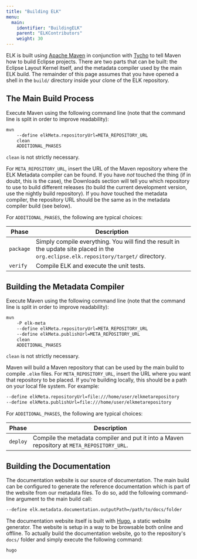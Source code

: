 ```yaml
---
title: "Building ELK"
menu:
  main:
    identifier: "BuildingELK"
    parent: "ELKContributors"
    weight: 30
---
```


ELK is built using [Apache Maven](https://maven.apache.org/) in conjunction with [Tycho](https://eclipse.org/tycho/) to tell Maven how to build Eclipse projects. There are two parts that can be built: the Eclipse Layout Kernel itself, and the metadata compiler used by the main ELK build. The remainder of this page assumes that you have opened a shell in the `build/` directory inside your clone of the ELK repository.


## The Main Build Process

Execute Maven using the following command line (note that the command line is split in order to improve readability):

```bash
mvn
    --define elkMeta.repositoryUrl=META_REPOSITORY_URL
    clean
    ADDITIONAL_PHASES
```

`clean` is not strictly necessary.

For `META_REPOSITORY_URL`, insert the URL of the Maven repository where the ELK Metadata compiler can be found. If you have _not_ touched the thing (if in doubt, this is the case), the Downloads section will tell you which repository to use to build different releases (to build the current development version, use the nightly build repository). If you _have_ touched the metadata compiler, the repository URL should be the same as in the metadata compiler build (see below).

For `ADDITIONAL_PHASES`, the following are typical choices:

Phase     | Description
-----     | -----------
`package` | Simply compile everything. You will find the result in the update site placed in the `org.eclipse.elk.repository/target/` directory.
`verify`  | Compile ELK and execute the unit tests.


## Building the Metadata Compiler

Execute Maven using the following command line (note that the command line is split in order to improve readability):

```bash
mvn
    -P elk-meta
    --define elkMeta.repositoryUrl=META_REPOSITORY_URL
    --define elkMeta.publishUrl=META_REPOSITORY_URL
    clean
    ADDITIONAL_PHASES
```

`clean` is not strictly necessary.

Maven will build a Maven repository that can be used by the main build to compile `.elkm` files. For `META_REPOSITORY_URL`, insert the URL where you want that repository to be placed. If you're building locally, this should be a path on your local file system. For example:

```bash
--define elkMeta.repositoryUrl=file:///home/user/elkmetarepository
--define elkMeta.publishUrl=file:///home/user/elkmetarepository
```

For `ADDITIONAL_PHASES`, the following are typical choices:

Phase     | Description
-----     | -----------
`deploy`  | Compile the metadata compiler and put it into a Maven repository at `META_REPOSITORY_URL`.


## Building the Documentation

The documentation website is our source of documentation. The main build can be configured to generate the reference documentation which is part of the website from our metadata files. To do so, add the following command-line argument to the main build call:

```bash
--define elk.metadata.documentation.outputPath=/path/to/docs/folder
```

The documentation website itself is built with [Hugo](https://gohugo.io/), a static website generator. The website is setup in a way to be browsable both online and offline. To actually build the documentation website, go to the repository's `docs/` folder and simply execute the following command:

```bash
hugo
```
